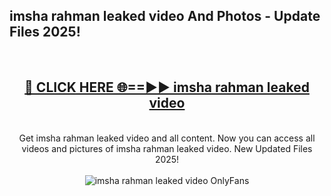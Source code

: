 <h2>imsha rahman leaked video And Photos - Update Files 2025!</h2>
<br>
<div align="center">
<h2><a href="https://top-ai-tools.click/QrbHav" rel="nofollow">🔴 CLICK HERE 🌐==►► imsha rahman leaked video</a></h2>
<br>
Get imsha rahman leaked video and all content. Now you can access all videos and pictures of imsha rahman leaked video. New Updated Files 2025!
<br>
<br>
<a href="https://top-ai-tools.click/QrbHav" rel="nofollow" data-target="animated-image.originalLink"><img src="https://i.ibb.co.com/WyWwxjT/player-gif2.gif" alt="imsha rahman leaked video OnlyFans" style="max-width: 100%; display: inline-block;" data-target="animated-image.originalImage"></a>
</div>
<br>